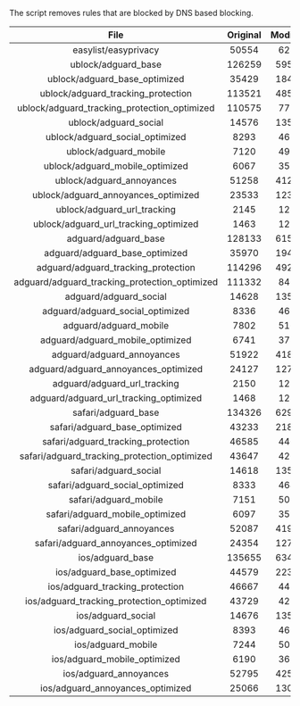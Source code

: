The script removes rules that are blocked by DNS based blocking.


| File | Original | Modified |
|:----:|:-----:|:-----:|
| easylist/easyprivacy | 50554 | 6233 |
| ublock/adguard_base | 126259 | 59561 |
| ublock/adguard_base_optimized | 35429 | 18422 |
| ublock/adguard_tracking_protection | 113521 | 48546 |
| ublock/adguard_tracking_protection_optimized | 110575 | 7759 |
| ublock/adguard_social | 14576 | 13501 |
| ublock/adguard_social_optimized | 8293 | 4617 |
| ublock/adguard_mobile | 7120 | 4982 |
| ublock/adguard_mobile_optimized | 6067 | 3559 |
| ublock/adguard_annoyances | 51258 | 41218 |
| ublock/adguard_annoyances_optimized | 23533 | 12399 |
| ublock/adguard_url_tracking | 2145 | 1280 |
| ublock/adguard_url_tracking_optimized | 1463 | 1277 |
| adguard/adguard_base | 128133 | 61530 |
| adguard/adguard_base_optimized | 35970 | 19422 |
| adguard/adguard_tracking_protection | 114296 | 49264 |
| adguard/adguard_tracking_protection_optimized | 111332 | 8464 |
| adguard/adguard_social | 14628 | 13559 |
| adguard/adguard_social_optimized | 8336 | 4659 |
| adguard/adguard_mobile | 7802 | 5161 |
| adguard/adguard_mobile_optimized | 6741 | 3731 |
| adguard/adguard_annoyances | 51922 | 41818 |
| adguard/adguard_annoyances_optimized | 24127 | 12715 |
| adguard/adguard_url_tracking | 2150 | 1286 |
| adguard/adguard_url_tracking_optimized | 1468 | 1283 |
| safari/adguard_base | 134326 | 62970 |
| safari/adguard_base_optimized | 43233 | 21856 |
| safari/adguard_tracking_protection | 46585 | 4408 |
| safari/adguard_tracking_protection_optimized | 43647 | 4264 |
| safari/adguard_social | 14618 | 13543 |
| safari/adguard_social_optimized | 8333 | 4646 |
| safari/adguard_mobile | 7151 | 5020 |
| safari/adguard_mobile_optimized | 6097 | 3591 |
| safari/adguard_annoyances | 52087 | 41910 |
| safari/adguard_annoyances_optimized | 24354 | 12785 |
| ios/adguard_base | 135655 | 63488 |
| ios/adguard_base_optimized | 44579 | 22372 |
| ios/adguard_tracking_protection | 46667 | 4415 |
| ios/adguard_tracking_protection_optimized | 43729 | 4271 |
| ios/adguard_social | 14676 | 13575 |
| ios/adguard_social_optimized | 8393 | 4660 |
| ios/adguard_mobile | 7244 | 5061 |
| ios/adguard_mobile_optimized | 6190 | 3629 |
| ios/adguard_annoyances | 52795 | 42510 |
| ios/adguard_annoyances_optimized | 25066 | 13083 |